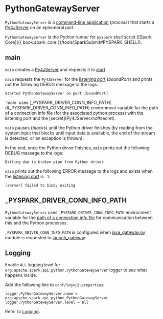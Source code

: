 # PythonGatewayServer

`PythonGatewayServer` is a [command-line application](#main) (_process_) that starts a [Py4JServer](Py4JServer.md) on an ephemeral port.

`PythonGatewayServer` is the Python runner for `pyspark` shell script ([Spark Core]({{ book.spark_core }}/tools/SparkSubmit#PYSPARK_SHELL)).

## <span id="main"> main

`main` creates a [Py4JServer](Py4JServer.md) and requests it to [start](Py4JServer.md#start).

`main` requests the `Py4JServer` for the [listening port](Py4JServer.md#getListeningPort) (_boundPort_) and prints out the following DEBUG message to the logs:

```text
Started PythonGatewayServer on port [boundPort]
```

<span id="main-_PYSPARK_DRIVER_CONN_INFO_PATH">
`main` uses [_PYSPARK_DRIVER_CONN_INFO_PATH](#_PYSPARK_DRIVER_CONN_INFO_PATH) environment variable for the path of a connection info file (for the associated python process) with the listening port and the [secret](Py4JServer.md#secret).

`main` pauses (_blocks_) until the Python driver finishes (by reading from the system input that blocks until input data is available, the end of the stream is detected, or an exception is thrown).

In the end, once the Python driver finishes, `main` prints out the following DEBUG message to the logs:

```text
Exiting due to broken pipe from Python driver
```

`main` prints out the following ERROR message to the logs and exists when the [listening port](Py4JServer.md#getListeningPort) is `-1`:

```text
[server] failed to bind; exiting
```

## <span id="_PYSPARK_DRIVER_CONN_INFO_PATH"> _PYSPARK_DRIVER_CONN_INFO_PATH

`PythonGatewayServer` uses `_PYSPARK_DRIVER_CONN_INFO_PATH` environment variable for the [path of a connection info file](#main-_PYSPARK_DRIVER_CONN_INFO_PATH) for communication between this and the Python processes.

`_PYSPARK_DRIVER_CONN_INFO_PATH` is configured when [java_gateway.py](pyspark/java_gateway.md) module is requested to [launch_gateway](pyspark/java_gateway.md#launch_gateway).

## Logging

Enable `ALL` logging level for `org.apache.spark.api.python.PythonGatewayServer` logger to see what happens inside.

Add the following line to `conf/log4j2.properties`:

```text
logger.PythonGatewayServer.name = org.apache.spark.api.python.PythonGatewayServer
logger.PythonGatewayServer.level = all
```

Refer to [Logging](logging.md).
